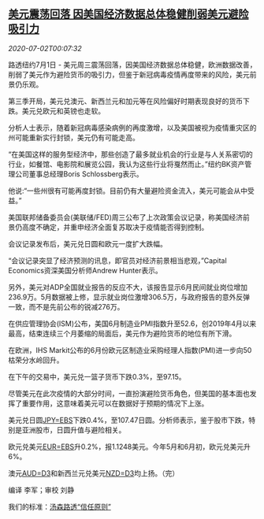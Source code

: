 <!--1593649399000-->
[美元震荡回落 因美国经济数据总体稳健削弱美元避险吸引力](https://cn.reuters.com/article/forex-close-0701-wedn-idCNKBS24300F)
------

<div><i>2020-07-02T00:07:32</i></div><div class="StandardArticleBody_body"><p>路透纽约7月1日 - 美元周三震荡回落，因美国经济数据总体稳健，欧洲数据改善，削弱了美元作为避险货币的吸引力，但鉴于新冠病毒疫情再度带来的风险，美元前景仍乐观。 </p><p>第三季开局，美元兑澳元、新西兰元和加元等在风险偏好时期表现良好的货币下跌。美元兑欧元和英镑也走软。 </p><p>分析人士表示，随着新冠病毒感染病例的再度激增，以及美国被视为疫情重灾区的州可能重新实行封锁，美元仍有可能走高。 </p><p>“在美国这样的服务型经济中，那些创造了最多就业机会的行业是与人关系密切的行业，如餐馆、电影院和展览公园，我认为这些行业将戛然而止。”纽约BK资产管理公司董事总经理Boris Schlossberg表示。 </p><p>他说:“一些州很有可能再度封锁。目前仍有大量避险资金流入，美元可能会从中受益。” </p><p>美国联邦储备委员会(美联储/FED)周三公布了上次政策会议记录，称美国经济前景仍高度不确定，并重申经济全面复苏取决于疫情能否得到控制。 </p><p>会议记录发布后，美元兑日圆和欧元一度扩大跌幅。 </p><p>“会议记录突显了经济预测的讯息，即官员对经济前景相当悲观，”Capital Economics资深美国分析师Andrew Hunter表示。 </p><p>另外，美元对ADP全国就业报告的反应不大，该报告显示6月民间就业岗位增加236.9万。5月数据被上修，显示就业岗位激增306.5万，与政府报告的意外反弹一致，而不是先前公布的锐减276万。 </p><p>在供应管理协会(ISM)公布，美国6月制造业PMI指数升至52.6，创2019年4月以来最高，结束连续三个月萎缩的局面后，美元作为避险货币的地位有所下滑。 </p><p>在欧洲，IHS Markit公布的6月份欧元区制造业采购经理人指数(PMI)进一步向50枯荣分水岭回升。 </p><p>在下午的交易中，美元兑一篮子货币下跌0.3%，至97.15。 </p><p>尽管美元在此次疫情的大部分时间，一直扮演避险货币角色，但美国的基本面也发挥了重要作用，这意味着美元可以在数据好于预期的情况下上涨。 </p><p>美元兑日圆<a href="/investing/currencies/quote?srcCurr=JPY&destCurr=USD">JPY=EBS</a>下跌0.4%，至107.47日圆。分析师表示，鉴于股市下跌，特别是亚洲股市，日圆升值与避险相关。 </p><p>欧元兑美元<a href="/investing/currencies/quote?srcCurr=EUR&destCurr=USD">EUR=EBS</a>升0.2%，报1.1248美元。今年5月和6月初，欧元兑美元升6%。 </p><p>澳元<a href="/investing/currencies/quote?srcCurr=AUD&destCurr=USD">AUD=D3</a>和新西兰元兑美元<a href="/investing/currencies/quote?srcCurr=NZD&destCurr=USD">NZD=D3</a>均上扬。（完） </p><div class="Attribution_container"><div class="Attribution_attribution"><p class="Attribution_content">编译 李军；审校 刘静</p></div></div><div class="StandardArticleBody_trustBadgeContainer"><span class="StandardArticleBody_trustBadgeTitle">我们的标准：</span><span class="trustBadgeUrl"><a href="https://www.thomsonreuters.cn/content/dam/openweb/documents/pdf/china/brochures/about-us-1.pdf">汤森路透“信任原则”</a></span></div></div>
